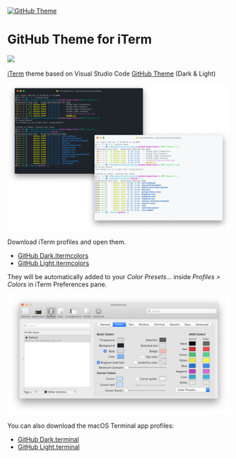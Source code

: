 [![GitHub Theme][vscode-github-theme-version]][github-vscode-theme-release]

# GitHub Theme for iTerm

<img src="https://github.gallerycdn.vsassets.io/extensions/github/github-vscode-theme/1.1.3/1593159922259/Microsoft.VisualStudio.Services.Icons.Default" width="128px" style="top: 1px; visibility: visible;" />

[iTerm](https://iterm2.com) theme based on Visual Studio Code [GitHub Theme][vscode-github-theme-marketplace] (Dark & Light)

![GitHub Theme for iTerm](images/GitHubThemeiTerm.png)

Download iTerm profiles and open them.

- [GitHub Dark.itermcolors](https://raw.githubusercontent.com/cdalvaro/github-theme-iterm/master/GitHub%20Dark.itermcolors)
- [GitHub Light.itermcolors](https://raw.githubusercontent.com/cdalvaro/github-theme-iterm/master/GitHub%20Light.itermcolors)

They will be automatically added to your _Color Presets..._ inside _Profiles > Colors_ in iTerm Preferences pane.

![iTerm Profiles Colors Pane](images/iTermProfilesColorsPane.png)

You can also download the macOS Terminal app profiles:

- [GitHub Dark.terminal](https://raw.githubusercontent.com/cdalvaro/github-theme-iterm/master/GitHub%20Dark.terminal)
- [GitHub Light.terminal](https://raw.githubusercontent.com/cdalvaro/github-theme-iterm/master/GitHub%20Light.terminal)

[vscode-github-theme-marketplace]: https://marketplace.visualstudio.com/items?itemName=GitHub.github-vscode-theme
[vscode-github-theme-version]: https://img.shields.io/badge/GitHub%20Theme-v1.1.5-007ACC?style=flat-square&logo=visual-studio-code&logoColor=007ACC
[github-vscode-theme-release]: https://github.com/primer/github-vscode-theme/releases/tag/v1.1.5
